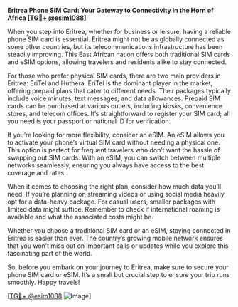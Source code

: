 **Eritrea Phone SIM Card: Your Gateway to Connectivity in the Horn of Africa [[TG💪+ @esim1088](https://t.me/s/esim1088)]**

When you step into Eritrea, whether for business or leisure, having a reliable phone SIM card is essential. Eritrea might not be as globally connected as some other countries, but its telecommunications infrastructure has been steadily improving. This East African nation offers both traditional SIM cards and eSIM options, allowing travelers and residents alike to stay connected.

For those who prefer physical SIM cards, there are two main providers in Eritrea: EriTel and Huthera. EriTel is the dominant player in the market, offering prepaid plans that cater to different needs. Their packages typically include voice minutes, text messages, and data allowances. Prepaid SIM cards can be purchased at various outlets, including kiosks, convenience stores, and telecom offices. It’s straightforward to register your SIM card; all you need is your passport or national ID for verification.

If you’re looking for more flexibility, consider an eSIM. An eSIM allows you to activate your phone’s virtual SIM card without needing a physical one. This option is perfect for frequent travelers who don’t want the hassle of swapping out SIM cards. With an eSIM, you can switch between multiple networks seamlessly, ensuring you always have access to the best coverage and rates.

When it comes to choosing the right plan, consider how much data you’ll need. If you’re planning on streaming videos or using social media heavily, opt for a data-heavy package. For casual users, smaller packages with limited data might suffice. Remember to check if international roaming is available and what the associated costs might be.

Whether you choose a traditional SIM card or an eSIM, staying connected in Eritrea is easier than ever. The country’s growing mobile network ensures that you won’t miss out on important calls or updates while you explore this fascinating part of the world.

So, before you embark on your journey to Eritrea, make sure to secure your phone SIM card or eSIM. It’s a small but crucial step to ensure your trip runs smoothly. Happy travels!

[[TG💪+ @esim1088](https://t.me/s/esim1088) ![Image](https://i.postimg.cc/Y0z9fWf4/image.png)]